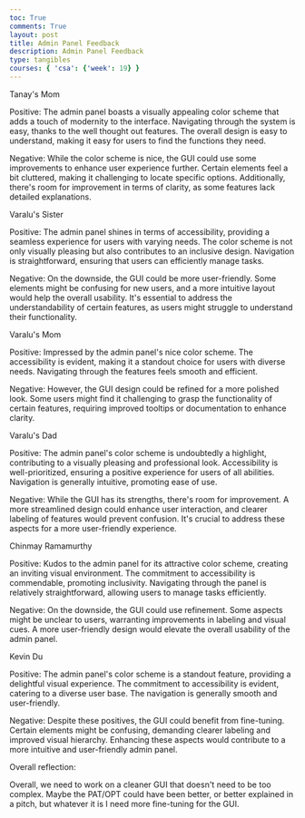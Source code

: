 ```yaml
---
toc: True
comments: True
layout: post
title: Admin Panel Feedback
description: Admin Panel Feedback
type: tangibles
courses: { 'csa': {'week': 19} }
---
```


Tanay's Mom

Positive:
The admin panel boasts a visually appealing color scheme that adds a touch of modernity to the interface. Navigating through the system is easy, thanks to the well thought out features. The overall design is easy to understand, making it easy for users to find the functions they need.

Negative:
While the color scheme is nice, the GUI could use some improvements to enhance user experience further. Certain elements feel a bit cluttered, making it challenging to locate specific options. Additionally, there's room for improvement in terms of clarity, as some features lack detailed explanations.


Varalu's Sister

Positive:
The admin panel shines in terms of accessibility, providing a seamless experience for users with varying needs. The color scheme is not only visually pleasing but also contributes to an inclusive design. Navigation is straightforward, ensuring that users can efficiently manage tasks.

Negative:
On the downside, the GUI could be more user-friendly. Some elements might be confusing for new users, and a more intuitive layout would help the overall usability. It's essential to address the understandability of certain features, as users might struggle to understand their functionality.

Varalu's Mom

Positive:
Impressed by the admin panel's nice color scheme. The accessibility is evident, making it a standout choice for users with diverse needs. Navigating through the features feels smooth and efficient.

Negative:
However, the GUI design could be refined for a more polished look. Some users might find it challenging to grasp the functionality of certain features, requiring improved tooltips or documentation to enhance clarity.

Varalu's Dad

Positive:
The admin panel's color scheme is undoubtedly a highlight, contributing to a visually pleasing and professional look. Accessibility is well-prioritized, ensuring a positive experience for users of all abilities. Navigation is generally intuitive, promoting ease of use.

Negative:
While the GUI has its strengths, there's room for improvement. A more streamlined design could enhance user interaction, and clearer labeling of features would prevent confusion. It's crucial to address these aspects for a more user-friendly experience.

Chinmay Ramamurthy

Positive:
Kudos to the admin panel for its attractive color scheme, creating an inviting visual environment. The commitment to accessibility is commendable, promoting inclusivity. Navigating through the panel is relatively straightforward, allowing users to manage tasks efficiently.

Negative:
On the downside, the GUI could use refinement. Some aspects might be unclear to users, warranting improvements in labeling and visual cues. A more user-friendly design would elevate the overall usability of the admin panel.

Kevin Du

Positive:
The admin panel's color scheme is a standout feature, providing a delightful visual experience. The commitment to accessibility is evident, catering to a diverse user base. The navigation is generally smooth and user-friendly.

Negative:
Despite these positives, the GUI could benefit from fine-tuning. Certain elements might be confusing, demanding clearer labeling and improved visual hierarchy. Enhancing these aspects would contribute to a more intuitive and user-friendly admin panel.


Overall reflection: 

Overall, we need to work on a cleaner GUI that doesn't need to be too complex. Maybe the PAT/OPT could have been better, or better explained in a pitch, but whatever it is I need more fine-tuning for the GUI.